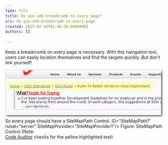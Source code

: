 ```yaml
---
type: rule
title: Do you add breadcrumb to every page?
uri: do-you-add-breadcrumb-to-every-page
created: 2015-02-16T01:46:30.0000000Z
authors: []

---
```


Keep a breadcrumb on every page is necessary. With this navigation tool,  users can easily location themselves and find the targets quickly. But  don't link yourself!
 
![The breadcrumb](../../assets/WebsiteLayout_Breadcrumb_1.gif)
So every page should have a SiteMapPath Control.
 ID="SiteMapPath1" runat="server" SiteMapProvider="SiteMapProvider1"/> Figure: SiteMapPath Control (Note: <br>      [Code Auditor](http://www.ssw.com.au/ssw/redirect/ssw/CodeAuditor.htm) checks for the yellow highlighted text)
